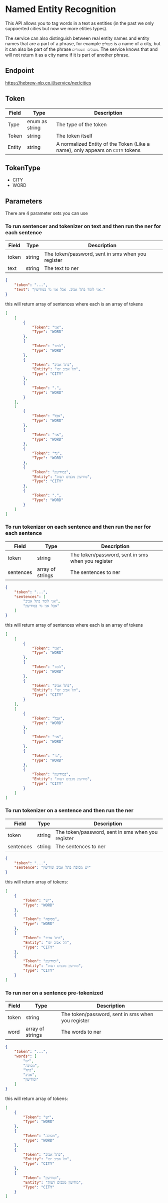 # Named Entity Recognition

This API allows you to tag words in a text as entities (in the past we only suppoerted cities but now we more etities types).

The service can also distinguish between real entity names and entity names that are a part of a phrase, for example `מעגלים` is a name of a city, but it can also be part of the phrase `מעגלים חשמליים`. The service knows that and will not return it as a city name if it is part of another phrase.

## Endpoint
https://hebrew-nlp.co.il/service/ner/cities

## Token  

Field | Type | Description
------|------|-------------
Type | enum as string | The type of the token
Token | string | The token itself
Entity | string | A normalized Entity of the Token (Like a name), only appears on `CITY` tokens 

## TokenType

- CITY
- WORD


## Parameters
There are 4 parameter sets you can use

### To run sentencer and tokenizer on text and then run the ner for each sentence
Field | Type | Description
------|------|-------------
token | string | The token/password, sent in sms when you register
text | string | The text to ner

```json
{
    "token": "...",
    "text": "אני לומד בתל אביב. אבל אני גר במודיעין."
}
```

this will return array of sentences where each is an array of tokens
```json
[
    [
        {
            "Token": "אני",
            "Type": "WORD"
        },
        {
            "Token": "לומד",
            "Type": "WORD"
        },
        {
            "Token": "בתל אביב",
            "Entity": "תל אביב יפו",
            "Type": "CITY"
        },
        {
            "Token": ".",
            "Type": "WORD"
        }
    ],
    [
        {
            "Token": "אבל",
            "Type": "WORD"
        },
        {
            "Token": "אני",
            "Type": "WORD"
        },
        {
            "Token": "גר",
            "Type": "WORD"
        },
        {
            "Token": "במודיעין",
            "Entity": "מודיעין מכבים רעות",
            "Type": "CITY"
        },
        {
            "Token": ".",
            "Type": "WORD"
        }
    ]
]
```

### To run tokenizer on each sentence and then run the ner for each sentence
Field | Type | Description
------|------|-------------
token | string | The token/password, sent in sms when you register
sentences | array of strings | The sentences to ner

```json
{
    "token": "...",
    "sentences": [
        "אני לומד בתל אביב",
        "אבל אני גר במודיעין"
    ]
}
```

this will return array of sentences where each is an array of tokens
```json
[
    [
        {
            "Token": "אני",
            "Type": "WORD"
        },
        {
            "Token": "לומד",
            "Type": "WORD"
        },
        {
            "Token": "בתל אביב",
            "Entity": "תל אביב יפו",
            "Type": "CITY"
        }
    ],
    [
        {
            "Token": "אבל",
            "Type": "WORD"
        },
        {
            "Token": "אני",
            "Type": "WORD"
        },
        {
            "Token": "גר",
            "Type": "WORD"
        },
        {
            "Token": "במודיעין",
            "Entity": "מודיעין מכבים רעות",
            "Type": "CITY"
        }
    ]
]
```

### To run tokenizer on a sentence and then run the ner
Field | Type | Description
------|------|-------------
token | string | The token/password, sent in sms when you register
sentences | string | The sentences to ner

```json
{
    "token": "...",
    "sentence": "יש מסיבה בתל אביב ומודיעין"
}
```

this will return array of tokens:
```json
[
    {
        "Token": "יש",
        "Type": "WORD"
    },
    {
        "Token": "מסיבה",
        "Type": "WORD"
    },
    {
        "Token": "בתל אביב",
        "Entity": "תל אביב יפו",
        "Type": "CITY"
    },
    {
        "Token": "ומודיעין",
        "Entity": "מודיעין מכבים רעות",
        "Type": "CITY"
    }
]
```

### To run ner on a sentence pre-tokenized
Field | Type | Description
------|------|-------------
token | string | The token/password, sent in sms when you register
word | array of strings | The words to ner

```json
{
    "token": "...",
    "words": [
        "יש",
        "מסיבה",
        "בתל",
        "אביב",
        "ומודיעין"
    ]
}
```

this will return array of tokens:
```json
[
    {
        "Token": "יש",
        "Type": "WORD"
    },
    {
        "Token": "מסיבה",
        "Type": "WORD"
    },
    {
        "Token": "בתל אביב",
        "Entity": "תל אביב יפו",
        "Type": "CITY"
    },
    {
        "Token": "ומודיעין",
        "Entity": "מודיעין מכבים רעות",
        "Type": "CITY"
    }
]
```

